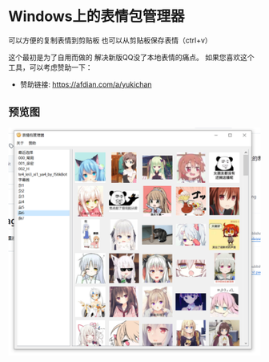 # Windows上的表情包管理器
可以方便的复制表情到剪贴板 也可以从剪贴板保存表情（ctrl+v）

这个最初是为了自用而做的
解决新版QQ没了本地表情的痛点。
如果您喜欢这个工具，可以考虑赞助一下：
- 赞助链接: https://afdian.com/a/yukichan
## 预览图
![](PixPin_2025-01-05_02-09-05.png)
